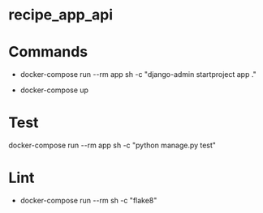 # recipe_app_api


# Commands

- docker-compose run --rm app sh -c "django-admin startproject app ."

- docker-compose up

# Test
docker-compose run --rm app sh -c "python manage.py test"

# Lint
- docker-compose run --rm sh -c "flake8"
